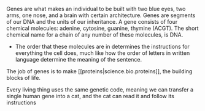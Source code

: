 
Genes are what makes an individual to be built with two blue eyes, two arms, one nose, and a brain with certain architecture. 
Genes are segments of our DNA and the units of our inheritance. 
A gene consists of four chemical molecules: adenine, cytosine, guanine, thymine (ACGT). The short chemical name for a chain of any number of these molecules, is DNA. 
- The order that these molecules are in determines the instructions for everything the cell does, much like how the order of letters in written language determine the meaning of the sentence.

The job of genes is to make [[proteins|science.bio.proteins]], the building blocks of life.

Every living thing uses the same genetic code, meaning we can transfer a single human gene into a cat, and the cat can read it and follow its instructions
